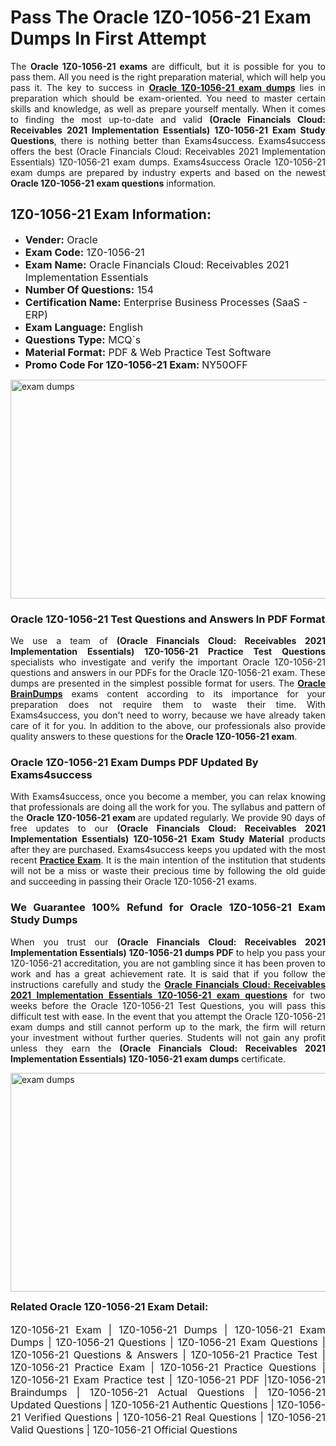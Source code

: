 <h1><strong><strong>Pass The Oracle 1Z0-1056-21 Exam Dumps In First Attempt</strong></strong></h1> <p style="text-align:justify">The <strong>Oracle 1Z0-1056-21 exams</strong> are difficult, but it is possible for you to pass them. All you need is the right preparation material, which will help you pass it. The key to success in <a href="https://www.exams4success.com/oracle/1z0-1056-21-pdf-exam-dumps"><strong>Oracle 1Z0-1056-21 exam dumps</strong></a> lies in preparation which should be exam-oriented. You need to master certain skills and knowledge, as well as prepare yourself mentally. When it comes to finding the most up-to-date and valid <strong>(Oracle Financials Cloud: Receivables 2021 Implementation Essentials) 1Z0-1056-21 Exam Study Questions</strong>, there is nothing better than Exams4success. Exams4success offers the best (Oracle Financials Cloud: Receivables 2021 Implementation Essentials) 1Z0-1056-21 exam dumps. Exams4success Oracle 1Z0-1056-21 exam dumps are prepared by industry experts and based on the newest <strong>Oracle 1Z0-1056-21 exam questions</strong> information.</p> <h2><strong><strong>1Z0-1056-21 Exam Information:</strong></strong></h2> <ul> <li><span style="font-size:16px"><strong>Vender:</strong> Oracle</span></li> <li><span style="font-size:16px"><strong>Exam Code:</strong> 1Z0-1056-21</span></li> <li><span style="font-size:16px"><strong>Exam Name:</strong> Oracle Financials Cloud: Receivables 2021 Implementation Essentials</span></li> <li><span style="font-size:16px"><strong>Number Of Questions:</strong> 154</span></li> <li><span style="font-size:16px"><strong>Certification Name:</strong> Enterprise Business Processes (SaaS - ERP)</span></li> <li><span style="font-size:16px"><strong>Exam Language:</strong> English</span></li> <li><span style="font-size:16px"><strong>Questions Type:</strong> MCQ`s</span></li> <li><span style="font-size:16px"><strong>Material Format:</strong> PDF & Web Practice Test Software</span></li> <li><span style="font-size:16px"><strong>Promo Code For 1Z0-1056-21 Exam: </strong>NY50OFF</span></li> </ul> <p><a href="https://www.exams4success.com/oracle/1z0-1056-21-pdf-exam-dumps" rel="no-follow"><img alt="exam dumps" src="https://www.certcollections.com/uploads/content/infrist1.png" style="height:350px; width:750px" /></a></p> <h3><strong>Oracle 1Z0-1056-21 Test Questions and Answers In PDF Format</strong></h3> <p style="text-align:justify">We use a team of <strong>(Oracle Financials Cloud: Receivables 2021 Implementation Essentials) 1Z0-1056-21 Practice Test Questions</strong> specialists who investigate and verify the important Oracle 1Z0-1056-21 questions and answers in our PDFs for the Oracle 1Z0-1056-21 exam. These dumps are presented in the simplest possible format for users. The <a href="https://www.exams4success.com/oracle-exam-dumps"><strong>Oracle BrainDumps</strong></a> exams content according to its importance for your preparation does not require them to waste their time. With Exams4success, you don't need to worry, because we have already taken care of it for you. In addition to the above, our professionals also provide quality answers to these questions for the<strong> Oracle 1Z0-1056-21 exam</strong>.</p> <h3><strong> Oracle 1Z0-1056-21 Exam Dumps PDF Updated By Exams4success</strong></h3> <p style="text-align:justify">With Exams4success, once you become a member, you can relax knowing that professionals are doing all the work for you. The syllabus and pattern of the <strong>Oracle 1Z0-1056-21 exam </strong>are updated regularly. We provide 90 days of free updates to our <strong>(Oracle Financials Cloud: Receivables 2021 Implementation Essentials) 1Z0-1056-21 Exam Study Material</strong> products after they are purchased. Exams4success keeps you updated with the most recent <a href="https://www.exams4success.com/"><strong>Practice Exam</strong></a>. It is the main intention of the institution that students will not be a miss or waste their precious time by following the old guide and succeeding in passing their Oracle 1Z0-1056-21 exams.</p> <h3 style="text-align:justify"><strong>We Guarantee 100% Refund for Oracle 1Z0-1056-21 Exam Study Dumps</strong></h3> <p style="text-align:justify">When you trust our <strong>(Oracle Financials Cloud: Receivables 2021 Implementation Essentials) 1Z0-1056-21 dumps PDF</strong> to help you pass your 1Z0-1056-21 accreditation, you are not gambling since it has been proven to work and has a great achievement rate. It is said that if you follow the instructions carefully and study the <a href="https://www.exams4success.com/oracle/1z0-1056-21-pdf-exam-dumps"><strong>Oracle Financials Cloud: Receivables 2021 Implementation Essentials 1Z0-1056-21 exam questions</strong></a> for two weeks before the Oracle 1Z0-1056-21 Test Questions, you will pass this difficult test with ease. In the event that you attempt the Oracle 1Z0-1056-21 exam dumps and still cannot perform up to the mark, the firm will return your investment without further queries. Students will not gain any profit unless they earn the <strong>(Oracle Financials Cloud: Receivables 2021 Implementation Essentials) 1Z0-1056-21 exam dumps</strong> certificate.</p> <p style="text-align:justify"><a href="https://www.exams4success.com/oracle/1z0-1056-21-pdf-exam-dumps" rel="no-follow"><img alt="exam dumps" src="https://www.certcollections.com/uploads/content/free_demo1.png" style="height:350px; width:750px" /></a></p> <p style="text-align:justify"><span style="font-size:16px"><strong>Related Oracle 1Z0-1056-21 Exam Detail:</strong></span><br /> <br /> <span style="font-size:16px">1Z0-1056-21 Exam | 1Z0-1056-21 Dumps | 1Z0-1056-21 Exam Dumps | 1Z0-1056-21 Questions | 1Z0-1056-21 Exam Questions | 1Z0-1056-21 Questions & Answers | 1Z0-1056-21 Practice Test | 1Z0-1056-21 Practice Exam | 1Z0-1056-21 Practice Questions | 1Z0-1056-21 Exam Practice test | 1Z0-1056-21 PDF |1Z0-1056-21 Braindumps | 1Z0-1056-21 Actual Questions | 1Z0-1056-21 Updated Questions | 1Z0-1056-21 Authentic Questions | 1Z0-1056-21 Verified Questions | 1Z0-1056-21 Real Questions | 1Z0-1056-21 Valid Questions | 1Z0-1056-21 Official Questions</span></p>
